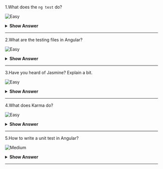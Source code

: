 1.What does the `ng test` do?

![Easy](https://github.com/revaturelabs/interviewquestions/blob/dev/ComplexityTags/simple%20(2).svg)

<details>
<summary><b>Show Answer</b></summary>
<blockquote>

The `ng test` command builds the application in watch mode and launches the Karma test runner.

</blockquote>
</details>
  
---

2.What are the testing files in Angular?

![Easy](https://github.com/revaturelabs/interviewquestions/blob/dev/ComplexityTags/simple%20(2).svg)

<details>
<summary><b>Show Answer</b></summary>
<blockquote>

The test file extension **must be `.spec.ts`** so that tooling can identify it as a file with tests (also known as a spec file).

</blockquote>
</details>
  
---

3.Have you heard of Jasmine? Explain a bit.

![Easy](https://github.com/revaturelabs/interviewquestions/blob/dev/ComplexityTags/simple%20(2).svg)

<details>
<summary><b>Show Answer</b></summary>
<blockquote>

- Jasmine is free and open-source Behavior Driven Development (BDD) framework.
- Using Jasmine, one can perform test cases similar to user behavior on a website.It is very beneficial for front-end testing.

</blockquote>
</details>
  
---

4.What does Karma do?

![Easy](https://github.com/revaturelabs/interviewquestions/blob/dev/ComplexityTags/simple%20(2).svg)

<details>
<summary><b>Show Answer</b></summary>
<blockquote>

Karma is a task runner for our tests.It allows the users to execute their Jasmine test codes in multiple real-time browsers from the command line.This command line also displays the result of the tests.It watches the files for changes and re-runs the tests automatically.By default, Angular runs on Karma.

</blockquote>
</details>
  
---

5.How to write a unit test in Angular?


![Medium](https://github.com/revaturelabs/interviewquestions/blob/dev/ComplexityTags/Medium%20(2).svg)

<details>
<summary><b>Show Answer</b></summary>
<blockquote>

The Angular testing package includes two utilities called `TestBed` and `async`.`TestBed` is the main utility package.

There are three main methods in this test file:

- `describe()` – It’s a suite of Test scripts that calls a global Jasmine function with two parameters: a string and a function.It also consists of beforeEach block.
- `it()` – It’s the smallest unit test case that is written to be executed, which calls a global Jasmine function with two parameters: a string and a function.Multiple `it()` statements can be written inside the `describe()`
- `expect()` – Every `it()` statement has a `expect()` function which takes a value and expects a return in true form

</blockquote>
</details>
  
---
